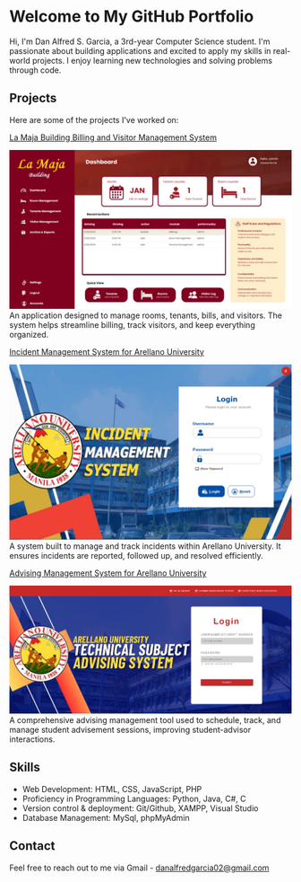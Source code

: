 # Welcome to My GitHub Portfolio

Hi, I'm Dan Alfred S. Garcia, a 3rd-year Computer Science student. I'm passionate about building applications and excited to apply my skills in real-world projects. I enjoy learning new technologies and solving problems through code.

## Projects
Here are some of the projects I've worked on:

[La Maja Building Billing and Visitor Management System](https://drive.google.com/drive/folders/1dh20FatWo-NG5cTLS-FlNbqXMhByBUkQ?usp=sharing)

![Image Description](https://github.com/alfrdrose/Garcia-Portfolio/blob/main/LaMaja.jpg)
An application designed to manage rooms, tenants, bills, and visitors. The system helps streamline billing, track visitors, and keep everything organized.

[Incident Management System for Arellano University](https://drive.google.com/drive/folders/1bs0sL_xyoRpybE_L90s9NhbV3OgnHUPr?usp=drive_link)

 ![Image Description](https://github.com/alfrdrose/Garcia-Portfolio/blob/main/Incident.jpg)
 A system built to manage and track incidents within Arellano University. It ensures incidents are reported, followed up, and resolved efficiently.
 
 [Advising Management System for Arellano University](https://drive.google.com/drive/folders/1bDuyh2tm2psY9MMT66GYYTdyaKc3vW_w?usp=drive_link)
 
  ![Image Description](https://github.com/alfrdrose/Garcia-Portfolio/blob/main/advising.jpg)
  A comprehensive advising management tool used to schedule, track, and manage student advisement sessions, improving student-advisor interactions.

## Skills
- Web Development: HTML, CSS, JavaScript, PHP
- Proficiency in Programming Languages: Python, Java, C#, C
- Version control & deployment: Git/Github, XAMPP, Visual Studio
- Database Management: MySql, phpMyAdmin 

## Contact
Feel free to reach out to me via Gmail - danalfredgarcia02@gmail.com
